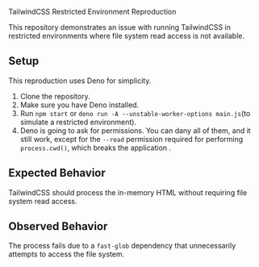 TailwindCSS Restricted Environment Reproduction

This repository demonstrates an issue with running TailwindCSS in restricted environments where file system read access is not available.

## Setup

This reproduction uses Deno for simplicity.

1. Clone the repository.
2. Make sure you have Deno installed.
3. Run `npm start` or `deno run -A --unstable-worker-options main.js`(to simulate a restricted environment).
4. Deno is going to ask for permissions. You can dany all of them, and it still work, except for the `--read` permission required for performing `process.cwd()`, which breaks the application .

## Expected Behavior

TailwindCSS should process the in-memory HTML without requiring file system read access.

## Observed Behavior

The process fails due to a `fast-glob` dependency that unnecessarily attempts to access the file system.

